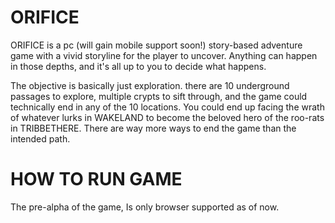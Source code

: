 # ORIFICE

ORIFICE is a pc (will gain mobile support soon!) story-based adventure game with a vivid storyline for the player to uncover. Anything can happen in those depths, and it's all up to you to decide what happens.

The objective is basically just exploration. there are 10 underground passages to explore, multiple crypts to sift through, and the game could technically end in any of the 10 locations. You could end up facing the wrath of whatever lurks in WAKELAND to become the beloved hero of the roo-rats in TRIBBETHERE. There are way more ways to end the game than the intended path.

# HOW TO RUN GAME
The pre-alpha of the game, Is only browser supported as of now.

